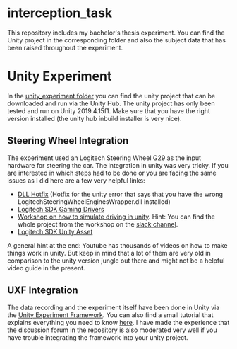 # interception_task
This repository includes my bachelor's thesis experiment. You can find the Unity project in the corresponding folder and also the subject data that has been raised throughout the experiment.
# Unity Experiment
In the [unity_experiment folder](unity_experiment) you can find the unity project that can be downloaded and run via the Unity Hub. The unity project has only been tested and run on Unity 2019.4.15f1. Make sure that you have the right version installed (the unity hub inbuild installer is very nice).
## Steering Wheel Integration
The experiment used an Logitech Steering Wheel G29 as the input hardware for steering the car. The integration in unity was very tricky. If you are interested in which steps had to be done or you are facing the same issues as I did here are a few very helpful links:
* [DLL Hotfix](https://assetstore.unity.com/packages/tools/integration/logitech-gaming-sdk-6630/reviews) (Hotfix for the unity error that says that you have the wrong LogitechSteeringWheelEnginesWrapper.dll installed)
* [Logitech SDK Gaming Drivers](https://www.logitechg.com/de-de/innovation/developer-lab.html)
* [Workshop on how to simulate driving in unity](https://www.youtube.com/watch?v=d_AEmOWGuJ8). Hint: You can find the whole project from the workshop on the [slack channel](https://join.slack.com/t/cs-xrcommunity/shared_invite/zt-g01wtr4l-nrf0LTQ3FlDwvq3bU1npuw).
* [Logitech SDK Unity Asset](https://assetstore.unity.com/packages/tools/integration/logitech-gaming-sdk-6630)

A general hint at the end: Youtube has thousands of videos on how to make things work in unity. But keep in mind that a lot of them are very old in comparison to the unity version jungle out there and might not be a helpful video guide in the present.
## UXF Integration
The data recording and the experiment itself have been done in Unity via the [Unity Experiment Framework](https://github.com/immersivecognition/unity-experiment-framework). You can also find a small tutorial that explains everything you need to know [here](https://www.youtube.com/watch?v=1GGXz5XwPkk). I have made the experience that the discussion forum in the repository is also moderated very well if you have trouble integrating the framework into your unity project.
